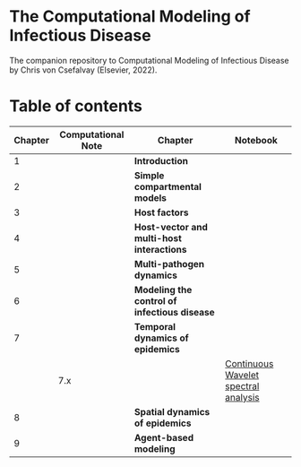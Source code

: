 # The Computational Modeling of Infectious Disease

The companion repository to Computational Modeling of Infectious Disease by Chris von Csefalvay (Elsevier, 2022).


# Table of contents

| Chapter | Computational Note | Chapter | Notebook             |
|---	|---	|--------------------------------------------	| --- |
| 1 	|   	| **Introduction**                               	|     |
| 2 	|   	| **Simple compartmental models**                	|     |
| 3 	|   	| **Host factors**                               	|     |
| 4 	|   	| **Host-vector and multi-host interactions**    	|     |
| 5 	|   	| **Multi-pathogen dynamics**                    	|     |
| 6 	|   	| **Modeling the control of infectious disease** 	|     |
| 7 	|   	| **Temporal dynamics of epidemics**             	|     |
|   	| 7.x |    | [Continuous Wavelet spectral analysis](https://github.com/chrisvoncsefalvay/computational-infectious-disease/blob/main/ch07/cwt/Pertussis%20vs%20measles%20wavelet.ipynb)               	|
| 8 	|   	| **Spatial dynamics of epidemics**              	|
| 9 	|   	| **Agent-based modeling**                       	|
